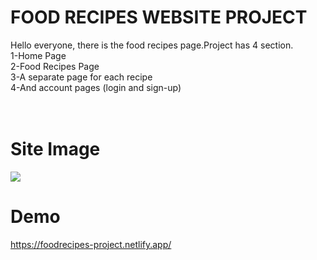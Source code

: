 # FOOD RECIPES WEBSITE PROJECT

Hello everyone, there is the food recipes page.Project has 4 section. <br>
1-Home Page  <br>
2-Food Recipes Page  <br>
3-A separate page for each recipe  <br>
4-And account pages (login and sign-up)  <br><br><br>
# Site Image
![](https://i.hizliresim.com/5x4pxd6.png)
<!-- -------------------------- -->

# Demo
https://foodrecipes-project.netlify.app/
